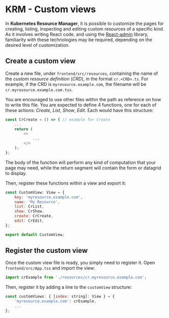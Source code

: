 # KRM - Custom views

 In **Kubernetes Resource Manager**, it is possible to customize the pages for creating, listing, inspecting and editing custom resources of a specific kind. As it involves writing React code, and using the [React-admin](https://marmelab.com/react-admin/documentation.html) library, familiarity with these technologies may be required, depending on the desired level of customization.

## Create a custom view

 Create a new file, under `frontend/src/resources`, containing the name of the *custom resource definition* (*CRD*), in the format `cr.<CRD>.ts`. For example, if the CRD is `myresource.example.com`, the filename will be `cr.myresource.example.com.tsx`.

You are encouraged to use other files within the path as reference on how to write this file. You are expected to define 4 functions, one for each of these actions: *Create*, *List*, *Show*, *Edit*. Each would have this structure:
``` javascript
const CrCreate = () => { // example for Create
    ...
    return (
        <>
            ...
        </>
    );
};
```

The body of the function will perform any kind of computation that your page may need, while the return segment will contain the form or datagrid to display.

Then, register these functions within a view and export it:

``` javascript
const CustomView: View = {
    key: 'myresource.example.com',
    name: 'My Resource',
    list: CrList,
    show: CrShow,
    create: CrCreate,
    edit: CrEdit,
};

export default CustomView;
```

## Register the custom view

Once the custom view file is ready, you simply need to register it. Open `frontend/src/App.tsx` and import the view:

``` javascript
import crExample from './resources/cr.myresource.example.com';
```

Then, register it by adding a line to the `customView` structure:

``` javascript
const customViews: { [index: string]: View } = {
    'myresource.example.com': crExample,
    ...
};
```